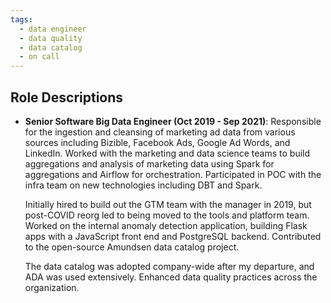 ```yaml
---
tags:
  - data engineer
  - data quality
  - data catalog
  - on call
---
```


## Role Descriptions <a id="glassdoor-role-descriptions"></a>

- **Senior Software Big Data Engineer (Oct 2019 - Sep 2021)**: Responsible for the ingestion and cleansing of marketing ad data from various sources including Bizible, Facebook Ads, Google Ad Words, and LinkedIn. Worked with the marketing and data science teams to build aggregations and analysis of marketing data using Spark for aggregations and Airflow for orchestration. Participated in POC with the infra team on new technologies including DBT and Spark. 

  Initially hired to build out the GTM team with the manager in 2019, but post-COVID reorg led to being moved to the tools and platform team. Worked on the internal anomaly detection application, building Flask apps with a JavaScript front end and PostgreSQL backend. Contributed to the open-source Amundsen data catalog project.

  The data catalog was adopted company-wide after my departure, and ADA was used extensively. Enhanced data quality practices across the organization.
